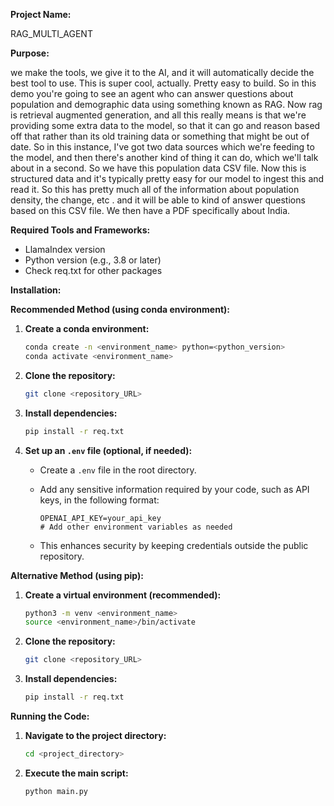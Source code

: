 **Project Name:**

RAG_MULTI_AGENT

**Purpose:**

we make the tools, we give it to the AI, and it will automatically decide the best tool to use. This is super cool, actually. Pretty easy to build. So in this demo you're going to see an agent who can answer questions about population and demographic data using something known as RAG. Now rag is retrieval augmented generation, and all this really means is that we're providing some extra data to the model, so that it can go and reason based off that rather than its old training data or something that might be out of date.
So in this instance, I've got two data sources which we're feeding to the model, and then there's another kind of thing it can do, which we'll talk about in a second. So we have this population data CSV file. Now this is structured data and it's typically pretty easy for our model to ingest this and read it. So this has pretty much all of the information about population density, the change, etc . and it will be able to kind of answer questions based on this CSV file. We then have a PDF specifically about India.

**Required Tools and Frameworks:**

* LlamaIndex version 
* Python version (e.g., 3.8 or later)
* Check req.txt for other packages

**Installation:**

**Recommended Method (using conda environment):**

1. **Create a conda environment:**

   ```bash
   conda create -n <environment_name> python=<python_version>
   conda activate <environment_name>
   ```

2. **Clone the repository:**

   ```bash
   git clone <repository_URL>
   ```

3. **Install dependencies:**

   ```bash
   pip install -r req.txt
   ```

4. **Set up an `.env` file (optional, if needed):**

   - Create a `.env` file in the root directory.
   - Add any sensitive information required by your code, such as API keys, in the following format:

     ```
     OPENAI_API_KEY=your_api_key
     # Add other environment variables as needed
     ```

   - This enhances security by keeping credentials outside the public repository.

**Alternative Method (using pip):**

1. **Create a virtual environment (recommended):**

   ```bash
   python3 -m venv <environment_name>
   source <environment_name>/bin/activate
   ```

2. **Clone the repository:**

   ```bash
   git clone <repository_URL>
   ```

3. **Install dependencies:**

   ```bash
   pip install -r req.txt
   ```

**Running the Code:**

1. **Navigate to the project directory:**

   ```bash
   cd <project_directory>
   ```

2. **Execute the main script:**

   ```bash
   python main.py
   ```

